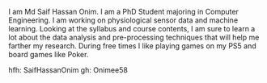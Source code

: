 I am Md Saif Hassan Onim. I am a PhD Student majoring in Computer Engineering. I am working on physiological sensor data and machine learning. Looking at the syllabus and course contents, I am sure to learn a lot about the data analysis and pre-processing techniques that will help me farther my research. During free times I like playing games on my PS5 and board games like Poker.

hfh: SaifHassanOnim
gh: Onimee58
